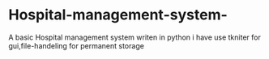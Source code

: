 # Hospital-management-system-
A basic Hospital management system writen in python
i have use tkniter for gui,file-handeling for permanent storage

